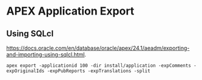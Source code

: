 # APEX Application Export

## Using SQLcl

<https://docs.oracle.com/en/database/oracle/apex/24.1/aeadm/exporting-and-importing-using-sqlcl.html>.

```text
apex export -applicationid 100 -dir install/application -expComments -expOriginalIds -expPubReports -expTranslations -split
```
